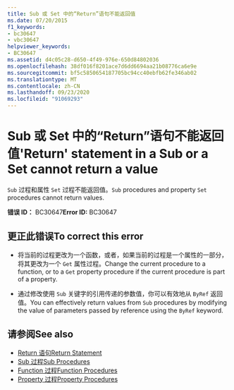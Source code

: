 ```yaml
---
title: Sub 或 Set 中的“Return”语句不能返回值
ms.date: 07/20/2015
f1_keywords:
- bc30647
- vbc30647
helpviewer_keywords:
- BC30647
ms.assetid: d4c05c28-d650-4f49-976e-650d84802036
ms.openlocfilehash: 38df016f8201ace7d6dd6694aa21b08776ca6e9e
ms.sourcegitcommit: bf5c5850654187705bc94cc40ebfb62fe346ab02
ms.translationtype: MT
ms.contentlocale: zh-CN
ms.lasthandoff: 09/23/2020
ms.locfileid: "91069293"
---
```

# <a name="return-statement-in-a-sub-or-a-set-cannot-return-a-value"></a><span data-ttu-id="58807-102">Sub 或 Set 中的“Return”语句不能返回值</span><span class="sxs-lookup"><span data-stu-id="58807-102">'Return' statement in a Sub or a Set cannot return a value</span></span>

<span data-ttu-id="58807-103">`Sub` 过程和属性 `Set` 过程不能返回值。</span><span class="sxs-lookup"><span data-stu-id="58807-103">`Sub` procedures and property `Set` procedures cannot return values.</span></span>  
  
 <span data-ttu-id="58807-104">**错误 ID：** BC30647</span><span class="sxs-lookup"><span data-stu-id="58807-104">**Error ID:** BC30647</span></span>  
  
## <a name="to-correct-this-error"></a><span data-ttu-id="58807-105">更正此错误</span><span class="sxs-lookup"><span data-stu-id="58807-105">To correct this error</span></span>  
  
- <span data-ttu-id="58807-106">将当前的过程更改为一个函数，或者，如果当前的过程是一个属性的一部分，将其更改为一个 `Get` 属性过程。</span><span class="sxs-lookup"><span data-stu-id="58807-106">Change the current procedure to a function, or to a `Get` property procedure if the current procedure is part of a property.</span></span>  
  
- <span data-ttu-id="58807-107">通过修改使用 `Sub` 关键字的引用传递的参数值，你可以有效地从 `ByRef` 返回值。</span><span class="sxs-lookup"><span data-stu-id="58807-107">You can effectively return values from `Sub` procedures by modifying the value of parameters passed by reference using the `ByRef` keyword.</span></span>  
  
## <a name="see-also"></a><span data-ttu-id="58807-108">请参阅</span><span class="sxs-lookup"><span data-stu-id="58807-108">See also</span></span>

- [<span data-ttu-id="58807-109">Return 语句</span><span class="sxs-lookup"><span data-stu-id="58807-109">Return Statement</span></span>](../language-reference/statements/return-statement.md)
- [<span data-ttu-id="58807-110">Sub 过程</span><span class="sxs-lookup"><span data-stu-id="58807-110">Sub Procedures</span></span>](../programming-guide/language-features/procedures/sub-procedures.md)
- [<span data-ttu-id="58807-111">Function 过程</span><span class="sxs-lookup"><span data-stu-id="58807-111">Function Procedures</span></span>](../programming-guide/language-features/procedures/function-procedures.md)
- [<span data-ttu-id="58807-112">Property 过程</span><span class="sxs-lookup"><span data-stu-id="58807-112">Property Procedures</span></span>](../programming-guide/language-features/procedures/property-procedures.md)
